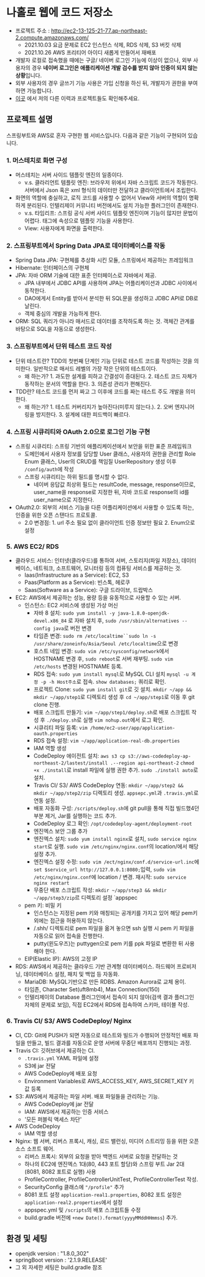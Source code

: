 # 나홀로 웹에 코드 저장소

- 프로젝트 주소 : http://ec2-13-125-21-77.ap-northeast-2.compute.amazonaws.com/
  - 2021.10.03 요금 문제로 EC2 인스턴스 삭제, RDS 삭제, S3 버킷 삭제
  - 2021.10.26 AWS 프리티어 아이디 새롭게 만들어서 재배포
- 개발자 로컬로 접속했을 때에는 구글/ 네이버 로그인 기능에 이상이 없으나, 외부 사용자의 경우 **네이버 로그인은 애플리케이션 개발 검수를 받지 않아 인증이 되지 않는 상황**입니다.
- 외부 사용자의 경우 글쓰기 기능 사용은 가입 신청을 하신 뒤, 개발자가 권한을 부여하면 가능합니다.
- [이곳][port] 에서 저의 다른 이력과 프로젝트들도 확인해주세요.

## 프로젝트 설명

스프링부트와 AWS로 혼자 구현한 웹 서비스입니다. 다음과 같은 기능이 구현되어 있습니다.

### 1. 머스테치로 화면 구성

- 머스테치는 서버 사이드 템플릿 엔진의 일종이다.
  - v.s. 클라리언트 템플릿 엔진: 브라우저 위에서 자바 스크립트 코드가 작동한다. 서버에서 Json 혹은 xml 형식의 데이터만 전달하고 클라이언트에서 조립한다.
- 화면의 역할에 충실하고, 로직 코드를 사용할 수 없어서 View와 서버의 역할이 명확하게 분리된다. 인텔리제이 커뮤니티 버전에서도 설치 가능한 플러그인이 존재한다.
  - v.s. 타임리프: 스프링 공식 서버 사이드 템플릿 엔진이며 기능이 많지만 문법이 어렵다. 태그에 속성으로 템플릿 기능을 사용한다.
  - View: 사용자에게 화면을 출력한다.

### 2. 스프링부트에서 Spring Data JPA로 데이터베이스를 작동

- Spring Data JPA: 구현체를 추상화 시킨 모듈, 스프링에서 제공하는 프레임워크
- Hibernate: 인터페이스의 구현체
- JPA: 자바 ORM 기술에 대한 표준 인터페이스로 자바에서 제공.
  - JPA 내부에서 JDBC API를 사용하며 JPA는 어플리케이션과 JDBC 사이에서 동작한다.
  - DAO에게서 Entity를 받아서 분석한 뒤 SQL문을 생성하고 JDBC API로 DB로 날린다.
  - 객체 중심의 개발을 가능하게 한다.
- ORM: SQL 쿼리가 아니라 매서드로 데이터를 조작하도록 하는 것. 객체간 관계를 바탕으로 SQL을 자동으로 생성한다.

### 3. 스프링부트에서 단위 테스트 코드 작성

- 단위 테스트란? TDD의 첫번째 단계인 기능 단위로 테스트 코드를 작성하는 것을 의미한다. 일반적으로 매서드 레벨의 가장 작은 단위의 테스트이다.
  - 왜 하는가? 1. 과도한 설계를 피하고 간결성이 증대된다. 2. 테스트 코드 자체가 동작하는 문서의 역할을 한다. 3. 의존성 관리가 편해진다.
- TDD란? 테스트 코드를 먼저 짜고 그 이후에 코드를 짜는 테스트 주도 개발을 의미한다.
  - 왜 하는가? 1. 테스트 커버리지가 높아진다(미루지 않는다.). 2. 오버 엔지니어링을 방지한다. 3. 설계에 대한 피드백이 빠르다.

### 4. 스프링 시큐리티와 OAuth 2.0으로 로그인 기능 구현

- 스프링 시큐리티: 스프링 기반의 애플리케이션에서 보안을 위한 표준 프레임워크
  - 도메인에서 사용자 정보를 담당할 User 클래스, 사용자의 권한을 관리할 Role Enum 클래스, User의 CRUD를 책임질 UserRepository 생성 이후 `/config/auth`에 작성
  - 스프링 시큐리티는 하위 필드를 명시할 수 없다.
    - 네이버 응답값 최상위 필드는 resultCode, message, response이므로, user_name을 response로 지정한 뒤, 자바 코드로 response의 id를 user_name으로 지정한다.
- OAuth2.0: 외부의 서비스 기능을 다른 어플리케이션에서 사용할 수 있도록 하는, 인증을 위한 오픈 스탠다드 프로토콜.
  - 2.0 변경점: 1. url 주소 필요 없이 클라이언트 인증 정보만 필요 2. Enum으로 설정

### 5. AWS EC2/ RDS

- 클라우드 서비스: 인터넷(클라우드)를 통하여 서버, 스토리지(파일 저장소), 데이터베이스, 네트워크, 소프트웨어, 모니터링 등의 컴퓨팅 서비스를 제공하는 것.
  - Iaas(Infrastructure as a Service): EC2, S3
  - Paas(Platform as a Service): 빈스톡, 헤로쿠
  - Saas(Software as a Service): 구글 드라이브, 드랍박스
- EC2: AWS에서 제공하는 성능, 용량 등을 유동적으로 사용할 수 있는 서버.
  - 인스턴스: EC2 서비스에 생성된 가상 머신
    - 자바 8 설치: `sudo yum install -y java-1.8.0-openjdk-devel.x86_84` 로 자바 설치 후, `sudo /usr/sbin/alternatives --config java`로 버전 변경
    - 타임존 변경: ` sudo rm /etc/localtime``sudo ln -s /usr/share/zoneinfo/Asia/Seoul /etc/localtime `으로 변경
    - 호스트 네임 변경: `sudo vim /etc/sysconfig/network`에서 HOSTNAME 변경 후, `sudo reboot`로 서버 재부팅. `sudo vim /etc/hosts` 변경된 HOSTNAME 등록.
    - RDS 접속: `sudo yum install mysql`로 MySQL CLI 설치 `mysql -u 계정 -p -h Host주소`로 접속. `show databases;` 쿼리로 확인.
    - 프로젝트 Clone: `sudo yum install git`로 깃 설치. `mkdir ~/app && mkdir ~/app/step1`로 디렉토리 생성 후 `cd ~/app/step1`로 이동 후 git clone 진행.
    - 배포 스크립트 만들기: `vim ~/app/step1/deploy.sh`로 배포 스크립트 작성 후 `./deploy.sh`로 실행 `vim nohup.out`에서 로그 확인.
    - 시큐리티 파일 등록: `vim /home/ec2-user/app/application-oauth.properties`
    - RDS 접속 설정: `vim ~/app/application-real-db.properties`
    - IAM 역할 생성
    - CodeDeploy 에이전트 설치: `aws s3 cp s3://aws-codedeploy-ap-northeast-2/lastest/install .--region api-northeast-2` `chmod +x ./install`로 install 파일에 실행 권한 추가. `sudo ./install auto`로 설치.
    - Travis CI/ S3/ AWS CodeDeploy 연동: `mkdir ~/app/step2 && mkdir ~/app/step2/zip` 디렉토리 생성. `appsepc.yml`과 `.travis.yml`로 연동 설정.
    - 배포 자동화 구성: `/scripts/deploy.sh`에 git pull을 통해 직접 빌드했4던 부분 제거, Jar를 실행하는 코드 추가.
    - CodeDeploy 로그 확인: `/opt/codedeploy-agent/deployment-root`
    - 엔진엑스 보안 그룹 추가
    - 엔진엑스 설치: `sudo yum install nginx`로 설치, `sudo service nginx start`로 실행. `sudo vim /etc/nginx/nginx.conf`의 location/에서 해당 설정 추가.
    - 엔진엑스 설정 수정: `sudo vim /ect/nginx/conf.d/service-url.inc`에 `set $service_url http://127.0.0.1:8080;`입력, `sudo vim /etc/nginx/nginx.conf`에 location / 변경. 재시작: `sudo service nginx restart`
    - 무중단 배포 스크립트 작성: `mkdir ~/app/step3 && mkdir ~/app/step3/zip`르 디렉토리 설정 `appspec
  - pem 키: 비밀 키
    - 인스턴스는 지정된 pem 키와 매칭되는 공개키를 가지고 있어 해당 pem키 외에는 접근을 허용하지 않는다.
    - /.shh/ 디렉토리로 pem 파일을 옮겨 놓으면 ssh 실행 시 pem 키 파일을 자동으로 읽어 접속을 진행한다.
    - putty(윈도우즈)는 puttygen으로 pem 키를 ppk 파일로 변환한 뒤 사용해야 한다.
  - EIP(Elastic IP): AWS의 고정 IP
- RDS: AWS에서 제공하는 클라우드 기반 관계형 데이터베이스. 하드웨어 프로비저닝, 데이터베이스 설정, 패치 및 백업 등 자동화.
  - MariaDB: MySQL기반으로 만든 RDBS. Amazon Aurora로 교체 용이.
  - 타임존, Character Set(uft8mb4), Max Connection(150)
  - 인텔리제이의 Database 플러그인에서 접속이 되지 않아(검색 결과 플러그인 자체의 문제로 보임), 직접 EC2에서 RDS에 접속하여 스키마, 테이블 작성.

### 6. Travis CI/ S3/ AWS CodeDeploy/ Nginx

- CI, CD: Git에 PUSH가 되면 자동으로 테스트와 빌드가 수행되어 안정적인 배포 파일을 만들고, 빌드 결과를 자동으로 운영 서버에 무중단 배포까지 진행되는 과정.
- Travis CI: 깃허브에서 제공하는 CI.
  - `.travis.yml` YAML 파일에 설정
  - S3에 jar 전달
  - AWS CodeDeploy에 배포 요청
  - Environment Variables로 AWS_ACCESS_KEY, AWS_SECRET_KEY 키 값 등록
- S3: AWS에서 제공하는 파일 서버. 배포 파일들을 관리하는 기능.
  - AWS CodeDeploy에 jar 전달
  - IAM: AWS에서 제공하는 인증 서비스
  - '모든 퍼블릭 액세스 차단'
- AWS CodeDeploy
  - IAM 역할 생성
- Nginx: 웹 서버, 리버스 프록시, 캐싱, 로드 밸런싱, 미디어 스트리밍 등을 위한 오픈 소스 소프트 웨어.
  - 리버스 프록시: 외부의 요청을 받아 백엔드 서버로 요청을 전달하는 것
  - 하나의 EC2에 엔진엑스 1대(80, 443 포트 할당)와 스프링 부트 Jar 2대(8081, 8082 포트로 실행) 사용
  - ProfileController, ProfileControllerUnitTest, ProfileControllerTest 작성.
  - SecurityConfig 클래스에 `"/profile"` 추가
  - 8081 포트 설정 `application-real1.properties`, 8082 포트 설정은 `application-real2.properties`에서 설정
  - appspec.yml 및 `/scripts`의 배포 스크립트들 수정
  - build.gradle 버전에 `+new Date().format(yyyyMMddHHmmss`) 추가.

## 환경 및 세팅

- openjdk version : "1.8.0_302"
- springBoot version : '2.1.9.RELEASE'
- 그 외 자세한 세팅은 build.gradle 참조

[port]: https://hsjung93.github.io/about/
